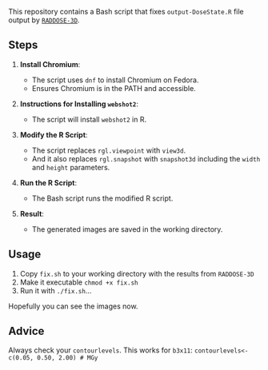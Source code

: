 This repository contains a Bash script that fixes `output-DoseState.R` file output by [`RADDOSE-3D`](https://github.com/GarmanGroup/RADDOSE-3D).

## Steps

1. **Install Chromium**:
   - The script uses `dnf` to install Chromium on Fedora.
   - Ensures Chromium is in the PATH and accessible.

2. **Instructions for Installing `webshot2`**:
   - The script will install `webshot2` in R.

3. **Modify the R Script**:
   - The script replaces `rgl.viewpoint` with `view3d`.
   - And it also replaces `rgl.snapshot` with `snapshot3d` including the `width` and `height` parameters.

4. **Run the R Script**:
   - The Bash script runs the modified R script.

5. **Result**:
   - The generated images are saved in the working directory.

## Usage

1. Copy `fix.sh` to your working directory with the results from `RADDOSE-3D`
2. Make it executable `chmod +x fix.sh`
3. Run it with `./fix.sh`...

Hopefully you can see the images now.

## Advice
Always check your `contourlevels`. This works for `b3x11`: `contourlevels<- c(0.05, 0.50, 2.00) # MGy`
